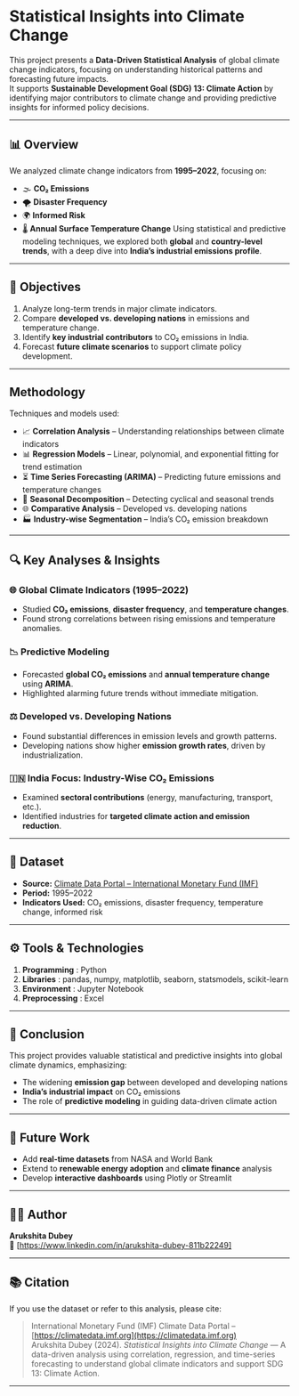 # Statistical Insights into Climate Change

This project presents a **Data-Driven Statistical Analysis** of global climate change indicators, focusing on understanding historical patterns and forecasting future impacts.  
It supports **Sustainable Development Goal (SDG) 13: Climate Action** by identifying major contributors to climate change and providing predictive insights for informed policy decisions.

---

## 📊 Overview
We analyzed climate change indicators from **1995–2022**, focusing on:
- 🌫️ **CO₂ Emissions**
- 🌪️ **Disaster Frequency**
- 🌍 **Informed Risk**
- 🌡️ **Annual Surface Temperature Change**
Using statistical and predictive modeling techniques, we explored both **global** and **country-level trends**, with a deep dive into **India’s industrial emissions profile**.

---

## 🎯 Objectives
1. Analyze long-term trends in major climate indicators.  
2. Compare **developed vs. developing nations** in emissions and temperature change.  
3. Identify **key industrial contributors** to CO₂ emissions in India.  
4. Forecast **future climate scenarios** to support climate policy development.

---

## Methodology
Techniques and models used:
- 📈 **Correlation Analysis** – Understanding relationships between climate indicators  
- 📊 **Regression Models** – Linear, polynomial, and exponential fitting for trend estimation  
- ⏳ **Time Series Forecasting (ARIMA)** – Predicting future emissions and temperature changes  
- 🔁 **Seasonal Decomposition** – Detecting cyclical and seasonal trends  
- 🌐 **Comparative Analysis** – Developed vs. developing nations  
- 🏭 **Industry-wise Segmentation** – India’s CO₂ emission breakdown

---

## 🔍 Key Analyses & Insights
### 🌐 Global Climate Indicators (1995–2022)
- Studied **CO₂ emissions**, **disaster frequency**, and **temperature changes**.  
- Found strong correlations between rising emissions and temperature anomalies.

### 📉 Predictive Modeling
- Forecasted **global CO₂ emissions** and **annual temperature change** using **ARIMA**.  
- Highlighted alarming future trends without immediate mitigation.

### ⚖️ Developed vs. Developing Nations
- Found substantial differences in emission levels and growth patterns.  
- Developing nations show higher **emission growth rates**, driven by industrialization.

### 🇮🇳 India Focus: Industry-Wise CO₂ Emissions
- Examined **sectoral contributions** (energy, manufacturing, transport, etc.).  
- Identified industries for **targeted climate action and emission reduction**.

---

## 📂 Dataset
- **Source:** [Climate Data Portal – International Monetary Fund (IMF)](https://climatedata.imf.org/)  
- **Period:** 1995–2022  
- **Indicators Used:** CO₂ emissions, disaster frequency, temperature change, informed risk  

---

## ⚙️ Tools & Technologies

1. **Programming** : Python 
2. **Libraries** : pandas, numpy, matplotlib, seaborn, statsmodels, scikit-learn 
3. **Environment** : Jupyter Notebook 
4. **Preprocessing** : Excel 

---

## 🧾 Conclusion
This project provides valuable statistical and predictive insights into global climate dynamics, emphasizing:
- The widening **emission gap** between developed and developing nations  
- **India’s industrial impact** on CO₂ emissions  
- The role of **predictive modeling** in guiding data-driven climate action  

---

## 🚀 Future Work
- Add **real-time datasets** from NASA and World Bank  
- Extend to **renewable energy adoption** and **climate finance** analysis  
- Develop **interactive dashboards** using Plotly or Streamlit  

---

## 👩‍💻 Author
**Arukshita Dubey**  
📩 [https://www.linkedin.com/in/arukshita-dubey-811b22249]

---

## 📚 Citation
If you use the dataset or refer to this analysis, please cite:
> International Monetary Fund (IMF) Climate Data Portal – [https://climatedata.imf.org](https://climatedata.imf.org)  
> Arukshita Dubey (2024). *Statistical Insights into Climate Change* — A data-driven analysis using correlation, regression, and time-series forecasting to understand global climate indicators and support SDG 13: Climate Action.

---



